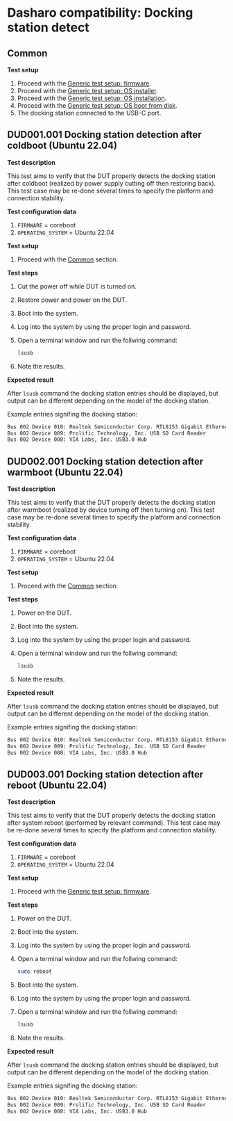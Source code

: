 # Dasharo compatibility: Docking station detect

## Common

**Test setup**

1. Proceed with the
    [Generic test setup: firmware](../../generic-test-setup/#firmware).
1. Proceed with the
    [Generic test setup: OS installer](../../generic-test-setup/#os-installer).
1. Proceed with the
    [Generic test setup: OS installation](../../generic-test-setup/#os-installation).
1. Proceed with the
    [Generic test setup: OS boot from disk](../../generic-test-setup/#os-boot-from-disk).
1. The docking station connected to the USB-C port.

## DUD001.001 Docking station detection after coldboot (Ubuntu 22.04)

**Test description**

This test aims to verify that the DUT properly detects the docking station after
coldboot (realized by power supply cutting off then restoring back).
This test case may be re-done several times to specify the platform and
connection stability.

**Test configuration data**

1. `FIRMWARE` = coreboot
1. `OPERATING_SYSTEM` = Ubuntu 22.04

**Test setup**

1. Proceed with the [Common](#common) section.

**Test steps**

1. Cut the power off while DUT is turned on.
1. Restore power and power on the DUT.
1. Boot into the system.
1. Log into the system by using the proper login and password.
1. Open a terminal window and run the follwing command:

    ```bash
    lsusb
    ```

1. Note the results.

**Expected result**

After `lsusb` command the docking station entries should be displayed, but
output can be different depending on the model of the docking station.

Example entries signifing the docking station:

```bash
Bus 002 Device 010: Realtek Semiconductor Corp. RTL8153 Gigabit Ethernet Adapter
Bus 002 Device 009: Prolific Technology, Inc. USB SD Card Reader
Bus 002 Device 008: VIA Labs, Inc. USB3.0 Hub
```

## DUD002.001 Docking station detection after warmboot (Ubuntu 22.04)

**Test description**

This test aims to verify that the DUT properly detects the docking station
after warmboot (realized by device turning off then turning on). This test case
may be re-done several times to specify the platform and connection stability.

**Test configuration data**

1. `FIRMWARE` = coreboot
1. `OPERATING_SYSTEM` = Ubuntu 22.04

**Test setup**

1. Proceed with the [Common](#common) section.

**Test steps**

1. Power on the DUT.
1. Boot into the system.
1. Log into the system by using the proper login and password.
1. Open a terminal window and run the follwing command:

    ```bash
    lsusb
    ```

1. Note the results.

**Expected result**

After `lsusb` command the docking station entries should be displayed, but
output can be different depending on the model of the docking station.

Example entries signifing the docking station:

```bash
Bus 002 Device 010: Realtek Semiconductor Corp. RTL8153 Gigabit Ethernet Adapter
Bus 002 Device 009: Prolific Technology, Inc. USB SD Card Reader
Bus 002 Device 008: VIA Labs, Inc. USB3.0 Hub
```

## DUD003.001 Docking station detection after reboot (Ubuntu 22.04)

**Test description**

This test aims to verify that the DUT properly detects the docking station
after system reboot (performed by relevant command). This test case may be
re-done several times to specify the platform and connection stability.

**Test configuration data**

1. `FIRMWARE` = coreboot
1. `OPERATING_SYSTEM` = Ubuntu 22.04

**Test setup**

1. Proceed with the
    [Generic test setup: firmware](../../generic-test-setup/#firmware).

**Test steps**

1. Power on the DUT.
1. Boot into the system.
1. Log into the system by using the proper login and password.
1. Open a terminal window and run the follwing command:

    ```bash
    sudo reboot
    ```

1. Boot into the system.
1. Log into the system by using the proper login and password.
1. Open a terminal window and run the follwing command:

    ```bash
    lsusb
    ```

1. Note the results.

**Expected result**

After `lsusb` command the docking station entries should be displayed, but
output can be different depending on the model of the docking station.

Example entries signifing the docking station:

```bash
Bus 002 Device 010: Realtek Semiconductor Corp. RTL8153 Gigabit Ethernet Adapter
Bus 002 Device 009: Prolific Technology, Inc. USB SD Card Reader
Bus 002 Device 008: VIA Labs, Inc. USB3.0 Hub
```
